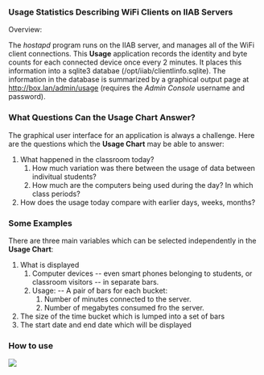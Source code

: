 ### Usage Statistics Describing WiFi Clients on IIAB Servers
Overview:

The *hostapd* program runs on the IIAB server, and manages all of the WiFi client connections. This **Usage** application records the identity and  byte counts for each connected device once every 2 minutes. It places this information into a sqlite3 databae (/opt/iiab/clientlinfo.sqlite). The information in the database is summarized by a graphical output page at http://box.lan/admin/usage (requires the *Admin Console* username and password).
### What Questions Can the Usage Chart Answer?
The graphical user interface for an application is always a challenge. Here are the questions which the **Usage Chart** may be able to answer:
1. What happened in the classroom today?
    1. How much variation was there between the usage of data between indivitual students?
    2. How much are the computers being used during the day? In which class periods?
2. How does the usage today compare with earlier days, weeks, months?
### Some Examples
There are three main variables which can be selected independently in the **Usage Chart**:
    
1. What is displayed
    1. Computer devices -- even smart phones belonging to students, or classroom visitors  -- in separate bars.
    2. Usage: -- A pair of bars for each bucket:
        1. Number of minutes connected to the server.
        1. Number of megabytes consumed fro the server.
2. The size of the time bucket which is lumped into a set of bars 
3. The start date and end date which will be displayed 
### How to use
![](usage4.jpeg)
